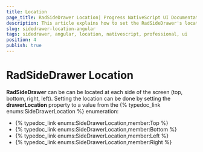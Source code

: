 ```yaml
---
title: Location
page_title: RadSideDrawer Location| Progress NativeScript UI Documentation
description: This article explains how to set the RadSideDrawer's location  with Angular
slug: sidedrawer-location-angular
tags: sidedrawer, angular, location, nativescript, professional, ui
position: 4
publish: true
---
```


# RadSideDrawer Location

**RadSideDrawer** can be can be located at each side of the screen (top, bottom, right, left).
Setting the location can be done by setting the **drawerLocation** property to a value from the {% typedoc_link enums:SideDrawerLocation %} enumeration:

- {% typedoc_link enums:SideDrawerLocation,member:Top %}
- {% typedoc_link enums:SideDrawerLocation,member:Bottom %}
- {% typedoc_link enums:SideDrawerLocation,member:Left %}
- {% typedoc_link enums:SideDrawerLocation,member:Right %}


<snippet id='angular-sidedrawer-location'/>

<snippet id='sidedrawer-angular-position-code'/>

